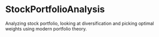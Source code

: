 # StockPortfolioAnalysis
Analyzing stock portfolio, looking at diversification and picking optimal weights using modern portfolio theory.
